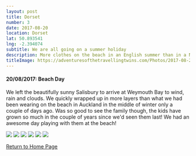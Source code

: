 ```yaml
---
layout: post
title: Dorset
number: 3
date: 2017-08-20
location: Dorset
lat: 50.893541
lng: -2.394074
subtitle: We are all going on a summer holiday
description: More clothes on the beach in an English summer than in a NZ winter
titleImage: https://adventuresofthetravellingtwins.com/Photos/2017-08-20-Dorset/cover-min.JPG
---
```


<h4>20/08/2017: Beach Day</h4>

We left the beautifully sunny Salisbury to arrive at Weymouth Bay to wind, rain and clouds. We quickly wrapped up in more layers than what we had been wearing on the beach in Auckland in the middle of winter only a couple of days ago. 
Was so good to see the family though, the kids have grown so much in the couple of years since we'd seen them last! We had an awesome day playing with them at the beach!

<img src="https://adventuresofthetravellingtwins.com/Photos/2017-08-20-Dorset/day11-min.jpg" class="image1">
<img src="https://adventuresofthetravellingtwins.com/Photos/2017-08-20-Dorset/day12-min.jpg" class="image1">
<img src="https://adventuresofthetravellingtwins.com/Photos/2017-08-20-Dorset/day13-min.jpg" class="image1">
<img src="https://adventuresofthetravellingtwins.com/Photos/2017-08-20-Dorset/day14-min.jpg" class="image1">
<img src="https://adventuresofthetravellingtwins.com/Photos/2017-08-20-Dorset/day15-min.jpg" class="image1">
<img src="https://adventuresofthetravellingtwins.com/Photos/2017-08-20-Dorset/day16-min.jpg" class="image1">

<a href="https://adventuresofthetravellingtwins.com/">Return to Home Page</a>
